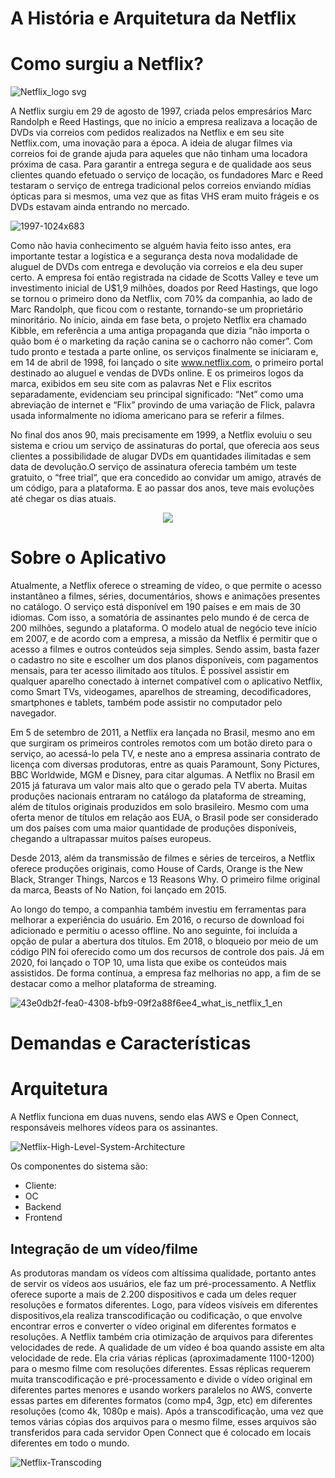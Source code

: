 # A História e Arquitetura da Netflix

# Como surgiu a Netflix? 

![Netflix_logo svg](https://user-images.githubusercontent.com/79367218/234593132-00f2b32e-b4b9-4ee2-83bc-855d64811528.png)

A Netflix surgiu em 29 de agosto de 1997, criada pelos empresários Marc Randolph e Reed Hastings, que no início a empresa realizava a locação de DVDs via correios com pedidos realizados na Netflix e em seu site Netflix.com, uma inovação para a época.
A ideia de alugar filmes via correios foi de grande ajuda para aqueles que não tinham uma locadora próxima de casa. Para garantir a entrega segura e de qualidade aos seus clientes quando efetuado o serviço de locação, os fundadores Marc e Reed testaram o serviço de entrega tradicional pelos correios enviando mídias ópticas para si mesmos, uma vez que as fitas VHS eram muito frágeis e os DVDs estavam ainda entrando no mercado.

![1997-1024x683](https://user-images.githubusercontent.com/79367218/234585050-8fb23f11-e6a1-43c2-97d7-92afd7a6aafe.png)

Como não havia conhecimento se alguém havia feito isso antes, era importante testar a logística e a segurança desta nova modalidade de aluguel de DVDs com entrega e devolução via correios e ela deu super certo. A empresa foi então registrada na cidade de Scotts Valley e teve um investimento inicial de U$1,9 milhões, doados por Reed Hastings, que logo se tornou o primeiro dono da Netflix, com 70% da companhia, ao lado de Marc Randolph, que ficou com o restante, tornando-se um proprietário minoritário.
No início, ainda em fase beta, o projeto Netflix era chamado Kibble, em referência a uma antiga propaganda que dizia “não importa o quão bom é o marketing da ração canina se o cachorro não comer”. Com tudo pronto e testada a parte online, os serviços finalmente se iniciaram e, em 14 de abril de 1998, foi lançado o site www.netflix.com, o primeiro portal destinado ao aluguel e vendas de DVDs online. E os primeiros logos da marca, exibidos em seu site com as palavras Net e Flix escritos separadamente, evidenciam seu principal significado: “Net” como uma abreviação de internet e “Flix” provindo de uma variação de Flick, palavra usada informalmente no idioma americano para se referir a filmes.

No final dos anos 90, mais precisamente em 1999, a Netflix evoluiu o seu sistema e criou um serviço de assinaturas do portal, que oferecia aos seus clientes a possibilidade de alugar DVDs em quantidades ilimitadas e sem data de devolução.O serviço de assinatura oferecia também um teste gratuito, o “free trial“, que era concedido ao convidar um amigo, através de um código, para a plataforma. E ao passar dos anos, teve mais evoluções até chegar os dias atuais.

<div align="center">
<img src="https://user-images.githubusercontent.com/79367218/234588555-52eeca6d-a8ce-4b68-8e76-7026bb34fcb7.jpg" />
</div>

# Sobre o Aplicativo

Atualmente, a Netflix oferece o streaming de vídeo, o que permite o acesso instantâneo a filmes, séries, documentários, shows e animações presentes no catálogo. O serviço está disponível em 190 países e em mais de 30 idiomas. Com isso, a somatória de assinantes pelo mundo é de cerca de 200 milhões, segundo a plataforma. 
O modelo atual de negócio teve início em 2007, e de acordo com a empresa, a missão da Netflix é permitir que o acesso a filmes e outros conteúdos seja simples. Sendo assim, basta fazer o cadastro no site e escolher um dos planos disponíveis, com pagamentos mensais, para ter acesso ilimitado aos títulos.
É possível assistir em qualquer aparelho conectado à internet compatível com o aplicativo Netflix, como Smart TVs, videogames, aparelhos de streaming, decodificadores, smartphones e tablets, também pode assistir no computador pelo navegador. 

Em 5 de setembro de 2011, a Netflix era lançada no Brasil, mesmo ano em que surgiram os primeiros controles remotos com um botão direto para o serviço, ao acessá-lo pela TV, e neste ano a empresa assinaria contrato de licença com diversas produtoras, entre as quais Paramount, Sony Pictures, BBC Worldwide, MGM e Disney, para citar algumas. A Netflix no Brasil em 2015 já faturava um valor mais alto que o gerado pela TV aberta.
Muitas produções nacionais entraram no catálogo da plataforma de streaming, além de títulos originais produzidos em solo brasileiro. Mesmo com uma oferta menor de títulos em relação aos EUA, o Brasil pode ser considerado um dos países com uma maior quantidade de produções disponíveis, chegando a ultrapassar muitos países europeus.

Desde 2013, além da transmissão de filmes e séries de terceiros, a Netflix oferece produções originais, como House of Cards, Orange is the New Black, Stranger Things, Narcos e 13 Reasons Why. O primeiro filme original da marca, Beasts of No Nation, foi lançado em 2015.

Ao longo do tempo, a companhia também investiu em ferramentas para melhorar a experiência do usuário. Em 2016, o recurso de download foi adicionado e permitiu o acesso offline. No ano seguinte, foi incluída a opção de pular a abertura dos títulos. Em 2018, o bloqueio por meio de um código PIN foi oferecido como um dos recursos de controle dos pais. Já em 2020, foi lançado o TOP 10, uma lista que exibe os conteúdos mais assistidos. De forma contínua, a empresa faz melhorias no app, a fim de se destacar como a melhor plataforma de streaming.  

![43e0db2f-fea0-4308-bfb9-09f2a88f6ee4_what_is_netflix_1_en](https://user-images.githubusercontent.com/79367218/234594650-8a9afc53-00ca-428d-a1e1-f218c906db4b.png)


# Demandas e Características 

# Arquitetura

A Netflix funciona em duas nuvens, sendo elas AWS e  Open Connect, responsáveis melhores vídeos para os assinantes.

![Netflix-High-Level-System-Architecture](https://user-images.githubusercontent.com/79367218/235012780-b5fe3c30-d79c-45fa-9fcf-63dd1cbe3455.png)

Os componentes do sistema são:

* Cliente:
* OC
* Backend
* Frontend

## Integração de um vídeo/filme

As produtoras mandam os vídeos com altíssima qualidade, portanto antes de servir os vídeos aos usuários, ele faz um pré-processamento. A Netflix oferece suporte a mais de 2.200 dispositivos e cada um deles requer resoluções e formatos diferentes. Logo, para vídeos visíveis em diferentes dispositivos,ela realiza transcodificação ou codificação, o que envolve encontrar erros e converter o vídeo original em diferentes formatos e resoluções.
A Netflix também cria otimização de arquivos para diferentes velocidades de rede. A qualidade de um vídeo é boa quando assiste em alta velocidade de rede. Ela cria várias réplicas (aproximadamente 1100-1200) para o mesmo filme com resoluções diferentes. Essas réplicas requerem muita transcodificação e pré-processamento e divide o vídeo original em diferentes partes menores e usando workers paralelos no AWS, converte essas partes em diferentes formatos (como mp4, 3gp, etc) em diferentes resoluções (como 4k, 1080p e mais). 
Após a transcodificação, uma vez que temos várias cópias dos arquivos para o mesmo filme, esses arquivos são transferidos para cada servidor Open Connect que é colocado em locais diferentes em todo o mundo. 

![Netflix-Transcoding](https://user-images.githubusercontent.com/79367218/235013780-7d175970-b307-48f6-90f4-e7bbc233fb40.png)

